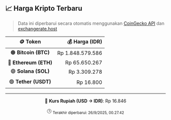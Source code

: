 

<!-- HARGA_KRIPTO -->
## 📈 Harga Kripto Terbaru

> Data ini diperbarui secara otomatis menggunakan [CoinGecko API](https://www.coingecko.com/) dan [exchangerate.host](https://exchangerate.host/)

<div align="center">

| 🪙 Token | 💰 Harga (IDR) |
|:------:|---------------:|
| 🟠 **Bitcoin (BTC)**   | Rp 1.848.579.586 |
| 🔵 **Ethereum (ETH)**  | Rp 65.650.267 |
| 🟣 **Solana (SOL)**    | Rp 3.309.278 |
| 🟢 **Tether (USDT)**   | Rp 16.800 |

---

💱 **Kurs Rupiah (USD → IDR)**: Rp 16.846

🕒 <sub>Terakhir diperbarui: 26/9/2025, 00.27.42</sub>

</div>
<!-- /HARGA_KRIPTO -->